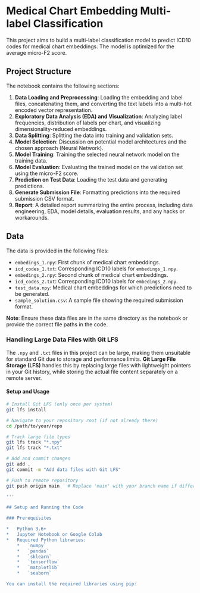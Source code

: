 # Medical Chart Embedding Multi-label Classification

This project aims to build a multi-label classification model to predict ICD10 codes for medical chart embeddings. The model is optimized for the average micro-F2 score.

## Project Structure

The notebook contains the following sections:

1.  **Data Loading and Preprocessing**: Loading the embedding and label files, concatenating them, and converting the text labels into a multi-hot encoded vector representation.
2.  **Exploratory Data Analysis (EDA) and Visualization**: Analyzing label frequencies, distribution of labels per chart, and visualizing dimensionality-reduced embeddings.
3.  **Data Splitting**: Splitting the data into training and validation sets.
4.  **Model Selection**: Discussion on potential model architectures and the chosen approach (Neural Network).
5.  **Model Training**: Training the selected neural network model on the training data.
6.  **Model Evaluation**: Evaluating the trained model on the validation set using the micro-F2 score.
7.  **Prediction on Test Data**: Loading the test data and generating predictions.
8.  **Generate Submission File**: Formatting predictions into the required submission CSV format.
9.  **Report**: A detailed report summarizing the entire process, including data engineering, EDA, model details, evaluation results, and any hacks or workarounds.

## Data

The data is provided in the following files:

*   `embedings_1.npy`: First chunk of medical chart embeddings.
*   `icd_codes_1.txt`: Corresponding ICD10 labels for `embedings_1.npy`.
*   `embedings_2.npy`: Second chunk of medical chart embeddings.
*   `icd_codes_2.txt`: Corresponding ICD10 labels for `embedings_2.npy`.
*   `test_data.npy`: Medical chart embeddings for which predictions need to be generated.
*   `sample_solution.csv`: A sample file showing the required submission format.

**Note**: Ensure these data files are in the same directory as the notebook or provide the correct file paths in the code.


### Handling Large Data Files with Git LFS

The `.npy` and `.txt` files in this project can be large, making them unsuitable for standard Git due to storage and performance limits.
**Git Large File Storage (LFS)** handles this by replacing large files with lightweight pointers in your Git history, while storing the actual file content separately on a remote server.

#### Setup and Usage

```bash
# Install Git LFS (only once per system)
git lfs install

# Navigate to your repository root (if not already there)
cd /path/to/your/repo

# Track large file types
git lfs track "*.npy"
git lfs track "*.txt"

# Add and commit changes
git add .
git commit -m "Add data files with Git LFS"

# Push to remote repository
git push origin main   # Replace 'main' with your branch name if different

'''

## Setup and Running the Code

### Prerequisites

*   Python 3.6+
*   Jupyter Notebook or Google Colab
*   Required Python libraries:
    *   `numpy`
    *   `pandas`
    *   `sklearn`
    *   `tensorflow`
    *   `matplotlib`
    *   `seaborn`

You can install the required libraries using pip: